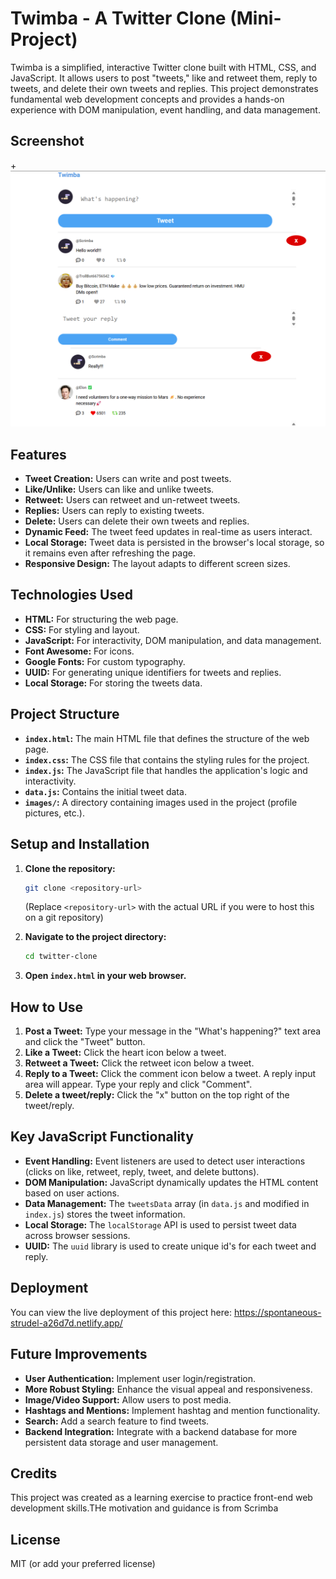 # Twimba - A Twitter Clone (Mini-Project)

Twimba is a simplified, interactive Twitter clone built with HTML, CSS, and JavaScript. It allows users to post "tweets," like and retweet them, reply to tweets, and delete their own tweets and replies. This project demonstrates fundamental web development concepts and provides a hands-on experience with DOM manipulation, event handling, and data management.

## Screenshot

+![Twimba Screenshot](Screenshot.png)

## Features

*   **Tweet Creation:** Users can write and post tweets.
*   **Like/Unlike:** Users can like and unlike tweets.
*   **Retweet:** Users can retweet and un-retweet tweets.
*   **Replies:** Users can reply to existing tweets.
*   **Delete:** Users can delete their own tweets and replies.
*   **Dynamic Feed:** The tweet feed updates in real-time as users interact.
*   **Local Storage:** Tweet data is persisted in the browser's local storage, so it remains even after refreshing the page.
* **Responsive Design:** The layout adapts to different screen sizes.

## Technologies Used

*   **HTML:** For structuring the web page.
*   **CSS:** For styling and layout.
*   **JavaScript:** For interactivity, DOM manipulation, and data management.
*   **Font Awesome:** For icons.
*   **Google Fonts:** For custom typography.
*   **UUID:** For generating unique identifiers for tweets and replies.
* **Local Storage:** For storing the tweets data.

## Project Structure

*   **`index.html`:** The main HTML file that defines the structure of the web page.
*   **`index.css`:** The CSS file that contains the styling rules for the project.
*   **`index.js`:** The JavaScript file that handles the application's logic and interactivity.
*   **`data.js`:** Contains the initial tweet data.
*   **`images/`:** A directory containing images used in the project (profile pictures, etc.).

## Setup and Installation

1.  **Clone the repository:**
    ```bash
    git clone <repository-url>
    ```
    (Replace `<repository-url>` with the actual URL if you were to host this on a git repository)

2.  **Navigate to the project directory:**
    ```bash
    cd twitter-clone
    ```

3.  **Open `index.html` in your web browser.**

## How to Use

1.  **Post a Tweet:** Type your message in the "What's happening?" text area and click the "Tweet" button.
2.  **Like a Tweet:** Click the heart icon below a tweet.
3.  **Retweet a Tweet:** Click the retweet icon below a tweet.
4.  **Reply to a Tweet:** Click the comment icon below a tweet. A reply input area will appear. Type your reply and click "Comment".
5. **Delete a tweet/reply:** Click the "x" button on the top right of the tweet/reply.

## Key JavaScript Functionality

*   **Event Handling:** Event listeners are used to detect user interactions (clicks on like, retweet, reply, tweet, and delete buttons).
*   **DOM Manipulation:** JavaScript dynamically updates the HTML content based on user actions.
*   **Data Management:** The `tweetsData` array (in `data.js` and modified in `index.js`) stores the tweet information.
*   **Local Storage:** The `localStorage` API is used to persist tweet data across browser sessions.
* **UUID:** The `uuid` library is used to create unique id's for each tweet and reply.

## Deployment

You can view the live deployment of this project here: https://spontaneous-strudel-a26d7d.netlify.app/

## Future Improvements

*   **User Authentication:** Implement user login/registration.
*   **More Robust Styling:** Enhance the visual appeal and responsiveness.
*   **Image/Video Support:** Allow users to post media.
*   **Hashtags and Mentions:** Implement hashtag and mention functionality.
*   **Search:** Add a search feature to find tweets.
* **Backend Integration:** Integrate with a backend database for more persistent data storage and user management.

## Credits

This project was created as a learning exercise to practice front-end web development skills.THe motivation and guidance is from Scrimba

## License

MIT (or add your preferred license)
